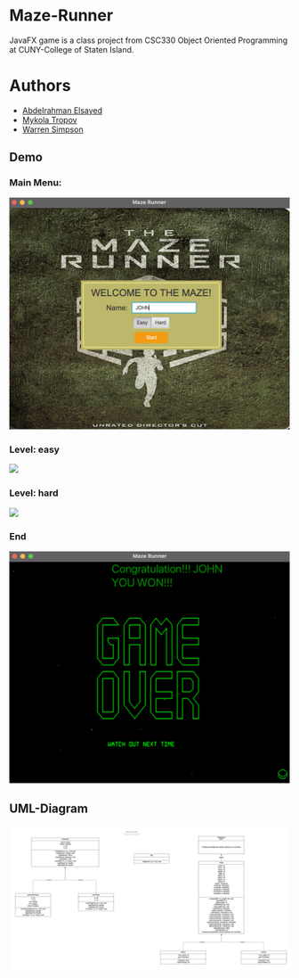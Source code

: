 # Maze-Runner
JavaFX game is a class project from CSC330 Object Oriented Programming at CUNY-College of Staten Island.

# Authors
* [Abdelrahman Elsayed](https://github.com/abdel-elsayed)
* [Mykola Tropov](https://github.com/toropovm)
* [Warren Simpson](https://github.com/Warren28)

## Demo

### Main Menu:
![](https://github.com/abdel-elsayed/Maze-Runner/blob/main/menu.png)      

### Level: easy
![](https://github.com/abdel-elsayed/Maze-Runner/blob/main/easy1.gif)      

### Level: hard
![](https://github.com/abdel-elsayed/Maze-Runner/blob/main/hard.gif)      

### End
![](https://github.com/abdel-elsayed/Maze-Runner/blob/main/gameOver.png)      

## UML-Diagram
![](https://github.com/abdel-elsayed/Maze-Runner/blob/main/UML.png)  

